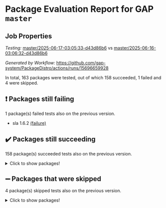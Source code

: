 # Package Evaluation Report for GAP `master`

## Job Properties

*Testing:* [master/2025-06-17-03:05:33-d43d86b6](https://github.com/gap-system/PackageDistro/blob/data/reports/master/2025-06-17-03:05:33-d43d86b6) vs [master/2025-06-16-03:06:32-d43d86b6](https://github.com/gap-system/PackageDistro/blob/data/reports/master/2025-06-16-03:06:32-d43d86b6)

*Generated by Workflow:* https://github.com/gap-system/PackageDistro/actions/runs/15696659928

In total, 163 packages were tested, out of which 158 succeeded, 1 failed and 4 were skipped.

## :exclamation: Packages still failing

1 package(s) failed tests also on the previous version.
- sla 1.6.2 [(failure)](https://github.com/gap-system/PackageDistro/actions/runs/15696659928/job/44223295991)

## :heavy_check_mark: Packages still succeeding

158 package(s) succeeded tests also on the previous version.
<details><summary>Click to show packages!</summary>

- 4ti2interface 2024.11-01 [(success)](https://github.com/gap-system/PackageDistro/actions/runs/15696659928/job/44223295689)
- ace 5.7.0 [(success)](https://github.com/gap-system/PackageDistro/actions/runs/15696659928/job/44223295688)
- aclib 1.3.2 [(success)](https://github.com/gap-system/PackageDistro/actions/runs/15696659928/job/44223295693)
- agt 0.3.1 [(success)](https://github.com/gap-system/PackageDistro/actions/runs/15696659928/job/44223295695)
- alco 1.1.1 [(success)](https://github.com/gap-system/PackageDistro/actions/runs/15696659928/job/44223295709)
- alnuth 3.2.1 [(success)](https://github.com/gap-system/PackageDistro/actions/runs/15696659928/job/44223295705)
- anupq 3.3.1 [(success)](https://github.com/gap-system/PackageDistro/actions/runs/15696659928/job/44223295714)
- atlasrep 2.1.9 [(success)](https://github.com/gap-system/PackageDistro/actions/runs/15696659928/job/44223295707)
- autodoc 2025.05.09 [(success)](https://github.com/gap-system/PackageDistro/actions/runs/15696659928/job/44223295712)
- automata 1.16 [(success)](https://github.com/gap-system/PackageDistro/actions/runs/15696659928/job/44223295729)
- automgrp 1.3.3 [(success)](https://github.com/gap-system/PackageDistro/actions/runs/15696659928/job/44223295717)
- autpgrp 1.11.1 [(success)](https://github.com/gap-system/PackageDistro/actions/runs/15696659928/job/44223295716)
- cap 2025.06-05 [(success)](https://github.com/gap-system/PackageDistro/actions/runs/15696659928/job/44223295713)
- caratinterface 2.3.7 [(success)](https://github.com/gap-system/PackageDistro/actions/runs/15696659928/job/44223295723)
- cddinterface 2024.09.02 [(success)](https://github.com/gap-system/PackageDistro/actions/runs/15696659928/job/44223295732)
- circle 1.6.6 [(success)](https://github.com/gap-system/PackageDistro/actions/runs/15696659928/job/44223295720)
- classicpres 1.22 [(success)](https://github.com/gap-system/PackageDistro/actions/runs/15696659928/job/44223295735)
- cohomolo 1.6.11 [(success)](https://github.com/gap-system/PackageDistro/actions/runs/15696659928/job/44223295722)
- congruence 1.2.7 [(success)](https://github.com/gap-system/PackageDistro/actions/runs/15696659928/job/44223295742)
- corefreesub 0.6 [(success)](https://github.com/gap-system/PackageDistro/actions/runs/15696659928/job/44223295715)
- corelg 1.57 [(success)](https://github.com/gap-system/PackageDistro/actions/runs/15696659928/job/44223295752)
- crime 1.6 [(success)](https://github.com/gap-system/PackageDistro/actions/runs/15696659928/job/44223295744)
- crisp 1.4.6 [(success)](https://github.com/gap-system/PackageDistro/actions/runs/15696659928/job/44223295738)
- crypting 0.10.5 [(success)](https://github.com/gap-system/PackageDistro/actions/runs/15696659928/job/44223295748)
- cryst 4.1.27 [(success)](https://github.com/gap-system/PackageDistro/actions/runs/15696659928/job/44223295740)
- crystcat 1.1.10 [(success)](https://github.com/gap-system/PackageDistro/actions/runs/15696659928/job/44223295726)
- ctbllib 1.3.11 [(success)](https://github.com/gap-system/PackageDistro/actions/runs/15696659928/job/44223295741)
- cubefree 1.20 [(success)](https://github.com/gap-system/PackageDistro/actions/runs/15696659928/job/44223295753)
- curlinterface 2.4.1 [(success)](https://github.com/gap-system/PackageDistro/actions/runs/15696659928/job/44223295755)
- cvec 2.8.3 [(success)](https://github.com/gap-system/PackageDistro/actions/runs/15696659928/job/44223295756)
- datastructures 0.3.1 [(success)](https://github.com/gap-system/PackageDistro/actions/runs/15696659928/job/44223295758)
- deepthought 1.0.8 [(success)](https://github.com/gap-system/PackageDistro/actions/runs/15696659928/job/44223295745)
- design 1.8.2 [(success)](https://github.com/gap-system/PackageDistro/actions/runs/15696659928/job/44223295762)
- difsets 2.3.1 [(success)](https://github.com/gap-system/PackageDistro/actions/runs/15696659928/job/44223295747)
- digraphs 1.10.0 [(success)](https://github.com/gap-system/PackageDistro/actions/runs/15696659928/job/44223295766)
- edim 1.3.8 [(success)](https://github.com/gap-system/PackageDistro/actions/runs/15696659928/job/44223295773)
- example 4.4.0 [(success)](https://github.com/gap-system/PackageDistro/actions/runs/15696659928/job/44223295796)
- examplesforhomalg 2023.10-01 [(success)](https://github.com/gap-system/PackageDistro/actions/runs/15696659928/job/44223295777)
- factint 1.6.3 [(success)](https://github.com/gap-system/PackageDistro/actions/runs/15696659928/job/44223295770)
- ferret 1.0.14 [(success)](https://github.com/gap-system/PackageDistro/actions/runs/15696659928/job/44223295769)
- fga 1.5.0 [(success)](https://github.com/gap-system/PackageDistro/actions/runs/15696659928/job/44223295781)
- fining 1.5.6 [(success)](https://github.com/gap-system/PackageDistro/actions/runs/15696659928/job/44223295776)
- float 1.0.7 [(success)](https://github.com/gap-system/PackageDistro/actions/runs/15696659928/job/44223295767)
- format 1.4.4 [(success)](https://github.com/gap-system/PackageDistro/actions/runs/15696659928/job/44223295826)
- forms 1.2.13 [(success)](https://github.com/gap-system/PackageDistro/actions/runs/15696659928/job/44223295787)
- fplsa 1.2.6 [(success)](https://github.com/gap-system/PackageDistro/actions/runs/15696659928/job/44223295790)
- fr 2.4.13 [(success)](https://github.com/gap-system/PackageDistro/actions/runs/15696659928/job/44223295801)
- francy 2.0.3 [(success)](https://github.com/gap-system/PackageDistro/actions/runs/15696659928/job/44223295792)
- fwtree 1.3 [(success)](https://github.com/gap-system/PackageDistro/actions/runs/15696659928/job/44223295807)
- gapdoc 1.6.7 [(success)](https://github.com/gap-system/PackageDistro/actions/runs/15696659928/job/44223295815)
- gauss 2024.11-01 [(success)](https://github.com/gap-system/PackageDistro/actions/runs/15696659928/job/44223295806)
- gaussforhomalg 2024.08-01 [(success)](https://github.com/gap-system/PackageDistro/actions/runs/15696659928/job/44223295819)
- gbnp 1.1.0 [(success)](https://github.com/gap-system/PackageDistro/actions/runs/15696659928/job/44223295820)
- generalizedmorphismsforcap 2025.02-01 [(success)](https://github.com/gap-system/PackageDistro/actions/runs/15696659928/job/44223295824)
- genss 1.6.9 [(success)](https://github.com/gap-system/PackageDistro/actions/runs/15696659928/job/44223295825)
- gradedmodules 2024.12-01 [(success)](https://github.com/gap-system/PackageDistro/actions/runs/15696659928/job/44223295834)
- gradedringforhomalg 2024.07-01 [(success)](https://github.com/gap-system/PackageDistro/actions/runs/15696659928/job/44223295818)
- grape 4.9.2 [(success)](https://github.com/gap-system/PackageDistro/actions/runs/15696659928/job/44223295822)
- groupoids 1.76 [(success)](https://github.com/gap-system/PackageDistro/actions/runs/15696659928/job/44223295846)
- grpconst 2.6.5 [(success)](https://github.com/gap-system/PackageDistro/actions/runs/15696659928/job/44223295848)
- guarana 0.96.3 [(success)](https://github.com/gap-system/PackageDistro/actions/runs/15696659928/job/44223295828)
- guava 3.20 [(success)](https://github.com/gap-system/PackageDistro/actions/runs/15696659928/job/44223295858)
- hap 1.66 [(success)](https://github.com/gap-system/PackageDistro/actions/runs/15696659928/job/44223295870)
- hapcryst 0.1.15 [(success)](https://github.com/gap-system/PackageDistro/actions/runs/15696659928/job/44223295835)
- hecke 1.5.4 [(success)](https://github.com/gap-system/PackageDistro/actions/runs/15696659928/job/44223295884)
- help 4.0 [(success)](https://github.com/gap-system/PackageDistro/actions/runs/15696659928/job/44223295863)
- homalg 2024.01-01 [(success)](https://github.com/gap-system/PackageDistro/actions/runs/15696659928/job/44223295864)
- homalgtocas 2023.11-01 [(success)](https://github.com/gap-system/PackageDistro/actions/runs/15696659928/job/44223295869)
- ibnp 0.15 [(success)](https://github.com/gap-system/PackageDistro/actions/runs/15696659928/job/44223295877)
- idrel 2.48 [(success)](https://github.com/gap-system/PackageDistro/actions/runs/15696659928/job/44223295872)
- images 1.3.3 [(success)](https://github.com/gap-system/PackageDistro/actions/runs/15696659928/job/44223295887)
- intpic 0.4.0 [(success)](https://github.com/gap-system/PackageDistro/actions/runs/15696659928/job/44223295875)
- io 4.9.1 [(success)](https://github.com/gap-system/PackageDistro/actions/runs/15696659928/job/44223295876)
- io_forhomalg 2023.02-04 [(success)](https://github.com/gap-system/PackageDistro/actions/runs/15696659928/job/44223295881)
- irredsol 1.4.4 [(success)](https://github.com/gap-system/PackageDistro/actions/runs/15696659928/job/44223295873)
- json 2.2.2 [(success)](https://github.com/gap-system/PackageDistro/actions/runs/15696659928/job/44223295871)
- jupyterkernel 1.5.1 [(success)](https://github.com/gap-system/PackageDistro/actions/runs/15696659928/job/44223295879)
- jupyterviz 1.5.6 [(success)](https://github.com/gap-system/PackageDistro/actions/runs/15696659928/job/44223295880)
- kan 1.37 [(success)](https://github.com/gap-system/PackageDistro/actions/runs/15696659928/job/44223295909)
- kbmag 1.5.11 [(success)](https://github.com/gap-system/PackageDistro/actions/runs/15696659928/job/44223295891)
- laguna 3.9.7 [(success)](https://github.com/gap-system/PackageDistro/actions/runs/15696659928/job/44223295896)
- liealgdb 2.2.1 [(success)](https://github.com/gap-system/PackageDistro/actions/runs/15696659928/job/44223295890)
- liepring 2.9.1 [(success)](https://github.com/gap-system/PackageDistro/actions/runs/15696659928/job/44223295882)
- liering 2.4.2 [(success)](https://github.com/gap-system/PackageDistro/actions/runs/15696659928/job/44223295915)
- linearalgebraforcap 2025.06-01 [(success)](https://github.com/gap-system/PackageDistro/actions/runs/15696659928/job/44223295906)
- lins 0.9 [(success)](https://github.com/gap-system/PackageDistro/actions/runs/15696659928/job/44223295923)
- localizeringforhomalg 2023.10-01 [(success)](https://github.com/gap-system/PackageDistro/actions/runs/15696659928/job/44223295900)
- loops 3.4.4 [(success)](https://github.com/gap-system/PackageDistro/actions/runs/15696659928/job/44223295893)
- lpres 1.1.1 [(success)](https://github.com/gap-system/PackageDistro/actions/runs/15696659928/job/44223295904)
- majoranaalgebras 1.5.2 [(success)](https://github.com/gap-system/PackageDistro/actions/runs/15696659928/job/44223295914)
- mapclass 1.4.6 [(success)](https://github.com/gap-system/PackageDistro/actions/runs/15696659928/job/44223295928)
- matgrp 0.71 [(success)](https://github.com/gap-system/PackageDistro/actions/runs/15696659928/job/44223295908)
- matricesforhomalg 2024.11-02 [(success)](https://github.com/gap-system/PackageDistro/actions/runs/15696659928/job/44223295898)
- modisom 3.0.0 [(success)](https://github.com/gap-system/PackageDistro/actions/runs/15696659928/job/44223295912)
- modulepresentationsforcap 2024.09-02 [(success)](https://github.com/gap-system/PackageDistro/actions/runs/15696659928/job/44223295922)
- modules 2024.12-01 [(success)](https://github.com/gap-system/PackageDistro/actions/runs/15696659928/job/44223295918)
- monoidalcategories 2025.03-02 [(success)](https://github.com/gap-system/PackageDistro/actions/runs/15696659928/job/44223295910)
- nconvex 2024.12-01 [(success)](https://github.com/gap-system/PackageDistro/actions/runs/15696659928/job/44223295931)
- nilmat 1.4.2 [(success)](https://github.com/gap-system/PackageDistro/actions/runs/15696659928/job/44223295921)
- nock 1.5 [(success)](https://github.com/gap-system/PackageDistro/actions/runs/15696659928/job/44223295934)
- normalizinterface 1.4.0 [(success)](https://github.com/gap-system/PackageDistro/actions/runs/15696659928/job/44223295924)
- nq 2.5.11 [(success)](https://github.com/gap-system/PackageDistro/actions/runs/15696659928/job/44223295947)
- numericalsgps 1.4.0 [(success)](https://github.com/gap-system/PackageDistro/actions/runs/15696659928/job/44223295919)
- openmath 11.5.3 [(success)](https://github.com/gap-system/PackageDistro/actions/runs/15696659928/job/44223295944)
- orb 5.0.0 [(success)](https://github.com/gap-system/PackageDistro/actions/runs/15696659928/job/44223295917)
- packagemanager 1.6.3 [(success)](https://github.com/gap-system/PackageDistro/actions/runs/15696659928/job/44223295938)
- patternclass 2.4.5 [(success)](https://github.com/gap-system/PackageDistro/actions/runs/15696659928/job/44223295936)
- permut 2.0.5 [(success)](https://github.com/gap-system/PackageDistro/actions/runs/15696659928/job/44223295937)
- polenta 1.3.11 [(success)](https://github.com/gap-system/PackageDistro/actions/runs/15696659928/job/44223295939)
- polymaking 0.8.7 [(success)](https://github.com/gap-system/PackageDistro/actions/runs/15696659928/job/44223295969)
- primgrp 3.4.4 [(success)](https://github.com/gap-system/PackageDistro/actions/runs/15696659928/job/44223295932)
- profiling 2.6.0 [(success)](https://github.com/gap-system/PackageDistro/actions/runs/15696659928/job/44223295976)
- qdistrnd 0.9.5 [(success)](https://github.com/gap-system/PackageDistro/actions/runs/15696659928/job/44223295955)
- qpa 1.35 [(success)](https://github.com/gap-system/PackageDistro/actions/runs/15696659928/job/44223295954)
- quagroup 1.8.4 [(success)](https://github.com/gap-system/PackageDistro/actions/runs/15696659928/job/44223295951)
- radiroot 2.9 [(success)](https://github.com/gap-system/PackageDistro/actions/runs/15696659928/job/44223295972)
- rcwa 4.7.1 [(success)](https://github.com/gap-system/PackageDistro/actions/runs/15696659928/job/44223295957)
- rds 1.8 [(success)](https://github.com/gap-system/PackageDistro/actions/runs/15696659928/job/44223295950)
- recog 1.4.4 [(success)](https://github.com/gap-system/PackageDistro/actions/runs/15696659928/job/44223295963)
- repndecomp 1.3.0 [(success)](https://github.com/gap-system/PackageDistro/actions/runs/15696659928/job/44223295973)
- repsn 3.1.2 [(success)](https://github.com/gap-system/PackageDistro/actions/runs/15696659928/job/44223295964)
- resclasses 4.7.3 [(success)](https://github.com/gap-system/PackageDistro/actions/runs/15696659928/job/44223295979)
- ringsforhomalg 2024.11-02 [(success)](https://github.com/gap-system/PackageDistro/actions/runs/15696659928/job/44223295974)
- sco 2023.08-01 [(success)](https://github.com/gap-system/PackageDistro/actions/runs/15696659928/job/44223295968)
- scscp 2.4.3 [(success)](https://github.com/gap-system/PackageDistro/actions/runs/15696659928/job/44223295971)
- semigroups 5.5.0 [(success)](https://github.com/gap-system/PackageDistro/actions/runs/15696659928/job/44223295975)
- sglppow 2.4 [(success)](https://github.com/gap-system/PackageDistro/actions/runs/15696659928/job/44223295997)
- sgpviz 0.999.6 [(success)](https://github.com/gap-system/PackageDistro/actions/runs/15696659928/job/44223295996)
- simpcomp 2.1.14 [(success)](https://github.com/gap-system/PackageDistro/actions/runs/15696659928/job/44223295988)
- singular 2024.06.03 [(success)](https://github.com/gap-system/PackageDistro/actions/runs/15696659928/job/44223295984)
- sl2reps 1.1 [(success)](https://github.com/gap-system/PackageDistro/actions/runs/15696659928/job/44223295995)
- smallantimagmas 0.4.1 [(success)](https://github.com/gap-system/PackageDistro/actions/runs/15696659928/job/44223296001)
- smallgrp 1.5.4 [(success)](https://github.com/gap-system/PackageDistro/actions/runs/15696659928/job/44223295993)
- smallsemi 0.7.2 [(success)](https://github.com/gap-system/PackageDistro/actions/runs/15696659928/job/44223295992)
- sonata 2.9.6 [(success)](https://github.com/gap-system/PackageDistro/actions/runs/15696659928/job/44223296004)
- sophus 1.27 [(success)](https://github.com/gap-system/PackageDistro/actions/runs/15696659928/job/44223296000)
- sotgrps 1.3 [(success)](https://github.com/gap-system/PackageDistro/actions/runs/15696659928/job/44223296015)
- spinsym 1.5.2 [(success)](https://github.com/gap-system/PackageDistro/actions/runs/15696659928/job/44223296002)
- standardff 1.0 [(success)](https://github.com/gap-system/PackageDistro/actions/runs/15696659928/job/44223295999)
- symbcompcc 1.3.2 [(success)](https://github.com/gap-system/PackageDistro/actions/runs/15696659928/job/44223296014)
- thelma 1.3 [(success)](https://github.com/gap-system/PackageDistro/actions/runs/15696659928/job/44223296010)
- tomlib 1.2.11 [(success)](https://github.com/gap-system/PackageDistro/actions/runs/15696659928/job/44223296003)
- toolsforhomalg 2025.05-01 [(success)](https://github.com/gap-system/PackageDistro/actions/runs/15696659928/job/44223296008)
- toric 1.9.6 [(success)](https://github.com/gap-system/PackageDistro/actions/runs/15696659928/job/44223296013)
- transgrp 3.6.5 [(success)](https://github.com/gap-system/PackageDistro/actions/runs/15696659928/job/44223296006)
- typeset 1.2.2 [(success)](https://github.com/gap-system/PackageDistro/actions/runs/15696659928/job/44223296020)
- ugaly 4.1.3 [(success)](https://github.com/gap-system/PackageDistro/actions/runs/15696659928/job/44223296016)
- unipot 1.6 [(success)](https://github.com/gap-system/PackageDistro/actions/runs/15696659928/job/44223296011)
- unitlib 5.0.0 [(success)](https://github.com/gap-system/PackageDistro/actions/runs/15696659928/job/44223296023)
- utils 0.89 [(success)](https://github.com/gap-system/PackageDistro/actions/runs/15696659928/job/44223296012)
- uuid 0.7 [(success)](https://github.com/gap-system/PackageDistro/actions/runs/15696659928/job/44223296031)
- walrus 0.9991 [(success)](https://github.com/gap-system/PackageDistro/actions/runs/15696659928/job/44223296028)
- wedderga 4.10.5 [(success)](https://github.com/gap-system/PackageDistro/actions/runs/15696659928/job/44223296027)
- wpe 0.8 [(success)](https://github.com/gap-system/PackageDistro/actions/runs/15696659928/job/44223296022)
- xmod 2.93 [(success)](https://github.com/gap-system/PackageDistro/actions/runs/15696659928/job/44223296019)
- xmodalg 1.32 [(success)](https://github.com/gap-system/PackageDistro/actions/runs/15696659928/job/44223296033)
- yangbaxter 0.10.6 [(success)](https://github.com/gap-system/PackageDistro/actions/runs/15696659928/job/44223296034)
- zeromqinterface 0.16 [(success)](https://github.com/gap-system/PackageDistro/actions/runs/15696659928/job/44223296024)
</details>

## :heavy_minus_sign: Packages that were skipped

4 package(s) skipped tests also on the previous version.
<details><summary>Click to show packages!</summary>

- browse 1.8.21 [(skipped)](https://github.com/gap-system/PackageDistro/actions/runs/15696659928/job/44222951695)
- itc 1.5.1 [(skipped)](https://github.com/gap-system/PackageDistro/actions/runs/15696659928/job/44222951695)
- polycyclic 2.16 [(skipped)](https://github.com/gap-system/PackageDistro/actions/runs/15696659928/job/44222951695)
- xgap 4.32 [(skipped)](https://github.com/gap-system/PackageDistro/actions/runs/15696659928/job/44222951695)
</details>

